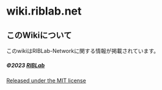 # wiki.riblab.net

## このWikiについて

このwikiはRIBLab-Networkに関する情報が掲載されています。

##### ©2023 [RIBLab](https://github.com/RIB-Lab)

[Released under the MIT license](
https://github.com/RIB-Lab/wiki.riblab.net/blob/main/LICENSE.md)
